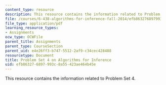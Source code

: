```yaml
---
content_type: resource
description: This resource contains the information related to Problem Set 4.
file: /courses/6-438-algorithms-for-inference-fall-2014/efb863276897993c8a55423ae464b45e_MIT6_438F14_ps4.pdf
file_type: application/pdf
learning_resource_types:
- Assignments
ocw_type: OCWFile
parent_title: Assignments
parent_type: CourseSection
parent_uid: e4e26ff3-b747-5512-2af9-c34cec428488
resourcetype: Document
title: Problem Set 4 on Algorithms for Inference
uid: efb86327-6897-993c-8a55-423ae464b45e
---
```

This resource contains the information related to Problem Set 4.

